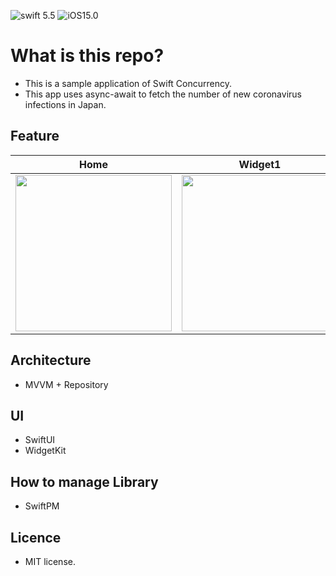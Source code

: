 ![swift 5.5](https://img.shields.io/badge/Swift-5.5-blue) 
![iOS15.0](https://img.shields.io/badge/iOS-15.0-blue)

# What is this repo?
- This is a sample application of Swift Concurrency.
- This app uses async-await to fetch the number of new coronavirus infections in Japan.

## Feature

| Home | Widget1 | Widget2 |
| ---- | ---- | ---- |
| <img src="https://user-images.githubusercontent.com/44093643/142001930-4b88b265-53e0-485e-9f78-9c027ad44d75.png" width="250"> | <img src="https://user-images.githubusercontent.com/44093643/142001703-7d8e2c0f-c91c-423a-8ee3-c6402ec28f07.png" width="250"> | <img src="https://user-images.githubusercontent.com/44093643/142001994-a07d69fc-04aa-4d65-9071-cbde7b1beeea.png" width="250"> |

## Architecture
* MVVM + Repository

## UI
* SwiftUI
* WidgetKit

## How to manage Library
* SwiftPM 

## Licence
* MIT license.
